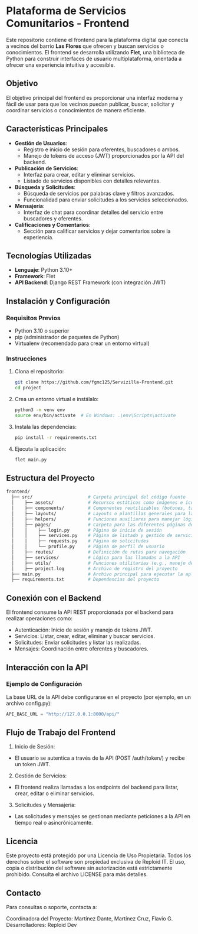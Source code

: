 # Plataforma de Servicios Comunitarios - Frontend

Este repositorio contiene el frontend para la plataforma digital que conecta a vecinos del barrio **Las Flores** que ofrecen y buscan servicios o conocimientos. El frontend se desarrolla utilizando **Flet**, una biblioteca de Python para construir interfaces de usuario multiplataforma, orientada a ofrecer una experiencia intuitiva y accesible.

## **Objetivo**
El objetivo principal del frontend es proporcionar una interfaz moderna y fácil de usar para que los vecinos puedan publicar, buscar, solicitar y coordinar servicios o conocimientos de manera eficiente.

## **Características Principales**
- **Gestión de Usuarios**:
  - Registro e inicio de sesión para oferentes, buscadores o ambos.
  - Manejo de tokens de acceso (JWT) proporcionados por la API del backend.
- **Publicación de Servicios**:
  - Interfaz para crear, editar y eliminar servicios.
  - Listado de servicios disponibles con detalles relevantes.
- **Búsqueda y Solicitudes**:
  - Búsqueda de servicios por palabras clave y filtros avanzados.
  - Funcionalidad para enviar solicitudes a los servicios seleccionados.
- **Mensajería**:
  - Interfaz de chat para coordinar detalles del servicio entre buscadores y oferentes.
- **Calificaciones y Comentarios**:
  - Sección para calificar servicios y dejar comentarios sobre la experiencia.

## **Tecnologías Utilizadas**
- **Lenguaje**: Python 3.10+
- **Framework**: Flet
- **API Backend**: Django REST Framework (con integración JWT)

## **Instalación y Configuración**
### **Requisitos Previos**
- Python 3.10 o superior
- pip (administrador de paquetes de Python)
- Virtualenv (recomendado para crear un entorno virtual)

### **Instrucciones**
1. Clona el repositorio:
   ```bash
   git clone https://github.com/fgmc125/Servizilla-Frontend.git
   cd project
   ```
2. Crea un entorno virtual e instálalo:
    ```bash
    python3 -m venv env
    source env/bin/activate  # En Windows: .\env\Scripts\activate
    ```
3. Instala las dependencias:
    ```bash
    pip install -r requirements.txt
    ```
4. Ejecuta la aplicación:
    ```bash
    flet main.py
    ```

## Estructura del Proyecto
  ```bash
  frontend/
    ├── src/                     # Carpeta principal del código fuente
    │    ├── assets/             # Recursos estáticos como imágenes e íconos
    │    ├── components/         # Componentes reutilizables (botones, tarjetas, etc.)
    │    ├── layouts/            # Layouts o plantillas generales para las páginas
    │    ├── helpers/            # Funciones auxiliares para manejar lógica común
    │    ├── pages/              # Carpeta para las diferentes páginas de la aplicación
    │    │    ├── login.py       # Página de inicio de sesión
    │    │    ├── services.py    # Página de listado y gestión de servicios
    │    │    ├── requests.py    # Página de solicitudes
    │    │    └── profile.py     # Página de perfil de usuario
    │    ├── routes/             # Definición de rutas para navegación
    │    ├── services/           # Lógica para las llamadas a la API
    │    ├── utils/              # Funciones utilitarias (e.g., manejo de tokens, configuración)
    │    ├── project.log         # Archivo de registro del proyecto
    ├── main.py                  # Archivo principal para ejecutar la aplicación
    ├── requirements.txt         # Dependencias del proyecto
  ```

## Conexión con el Backend
El frontend consume la API REST proporcionada por el backend para realizar operaciones como:

* Autenticación: Inicio de sesión y manejo de tokens JWT.
* Servicios: Listar, crear, editar, eliminar y buscar servicios.
* Solicitudes: Enviar solicitudes y listar las realizadas.
* Mensajes: Coordinación entre oferentes y buscadores.

## Interacción con la API
### Ejemplo de Configuración
La base URL de la API debe configurarse en el proyecto (por ejemplo, en un archivo config.py):

```python
API_BASE_URL = "http://127.0.0.1:8000/api/"
```

## Flujo de Trabajo del Frontend
1. Inicio de Sesión:
  * El usuario se autentica a través de la API (POST /auth/token/) y recibe un token JWT.
2. Gestión de Servicios:
  * El frontend realiza llamadas a los endpoints del backend para listar, crear, editar o eliminar servicios.
3. Solicitudes y Mensajería:
  * Las solicitudes y mensajes se gestionan mediante peticiones a la API en tiempo real o asincrónicamente.

## Licencia
Este proyecto está protegido por una Licencia de Uso Propietaria. Todos los derechos sobre el software son propiedad exclusiva de Reploid IT.
El uso, copia o distribución del software sin autorización está estrictamente prohibido. Consulta el archivo LICENSE para más detalles.

## Contacto
Para consultas o soporte, contacta a:

Coordinadora del Proyecto: Martínez Dante, Martínez Cruz, Flavio G.
Desarrolladores: Reploid Dev
